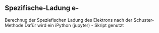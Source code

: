 ## Spezifische-Ladung e-
Berechnug der Speziefischen Ladung des Elektrons nach der Schuster- Methode
Dafür wird ein iPython (jupyter) - Skript genutzt

